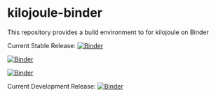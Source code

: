 # kilojoule-binder

This repository provides a build environment to for kilojoule on Binder

Current Stable Release: [![Binder](https://mybinder.org/badge_logo.svg)](https://mybinder.org/v2/gh/johnfmaddox/kilojoule/develurlpath=git-pull?repo=https://github.com/johnfmaddox/kilojoule-notebooks?labpath=Start+Here.ipynb)
 
 [![Binder](https://mybinder.org/badge_logo.svg)](https://mybinder.org/v2/gh/johnfmaddox/kilojoule-binder/HEAD?urlpath=git-pull?repo=https://github.com/johnfmaddox/kilojoule-notebooks)

[![Binder](https://mybinder.org/badge_logo.svg)](https://mybinder.org/v2/gh/johnfmaddox/kilojoule/devel?labpath=Start+Here.ipynb)

Current Development Release: [![Binder](https://mybinder.org/badge_logo.svg)](https://mybinder.org/v2/gh/johnfmaddox/kilojoule-demo-binder-devel/HEAD?urlpath=git-pull?repo=https://github.com/johnfmaddox/kilojoule-example-notebooks?labpath=Start+Here.ipynb)
